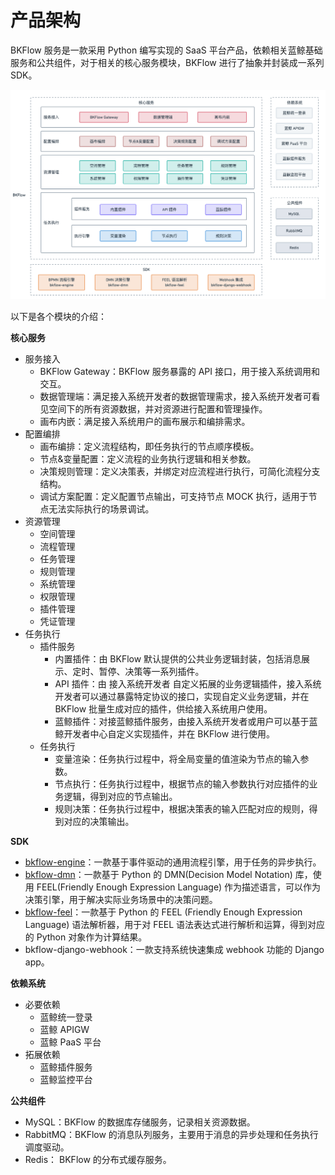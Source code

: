 # 产品架构

BKFlow 服务是一款采用 Python 编写实现的 SaaS 平台产品，依赖相关蓝鲸基础服务和公共组件，对于相关的核心服务模块，BKFlow 进行了抽象并封装成一系列 SDK。

![产品架构示意图](../pics/bkflow_arc.png)

以下是各个模块的介绍：

**核心服务**

- 服务接入
  - BKFlow Gateway：BKFlow 服务暴露的 API 接口，用于接入系统调用和交互。
  - 数据管理端：满足接入系统开发者的数据管理需求，接入系统开发者可看见空间下的所有资源数据，并对资源进行配置和管理操作。
  - 画布内嵌：满足接入系统用户的画布展示和编排需求。
- 配置编排
  - 画布编排：定义流程结构，即任务执行的节点顺序模板。
  - 节点&变量配置：定义流程的业务执行逻辑和相关参数。
  - 决策规则管理：定义决策表，并绑定对应流程进行执行，可简化流程分支结构。
  - 调试方案配置：定义配置节点输出，可支持节点 MOCK 执行，适用于节点无法实际执行的场景调试。
- 资源管理
  - 空间管理
  - 流程管理
  - 任务管理
  - 规则管理
  - 系统管理
  - 权限管理
  - 插件管理
  - 凭证管理
- 任务执行
  - 插件服务
    - 内置插件：由 BKFlow 默认提供的公共业务逻辑封装，包括消息展示、定时、暂停、决策等一系列插件。
    - API 插件：由 接入系统开发者 自定义拓展的业务逻辑插件，接入系统开发者可以通过暴露特定协议的接口，实现自定义业务逻辑，并在 BKFlow 批量生成对应的插件，供给接入系统用户使用。
    - 蓝鲸插件：对接蓝鲸插件服务，由接入系统开发者或用户可以基于蓝鲸开发者中心自定义实现插件，并在 BKFlow 进行使用。
  - 任务执行
    - 变量渲染：任务执行过程中，将全局变量的值渲染为节点的输入参数。
    - 节点执行：任务执行过程中，根据节点的输入参数执行对应插件的业务逻辑，得到对应的节点输出。
    - 规则决策：任务执行过程中，根据决策表的输入匹配对应的规则，得到对应的决策输出。

**SDK**
- [bkflow-engine](https://github.com/TencentBlueKing/bamboo-engine)：一款基于事件驱动的通用流程引擎，用于任务的异步执行。
- [bkflow-dmn](https://github.com/TencentBlueKing/bkflow-dmn)：一款基于 Python 的 DMN(Decision Model Notation) 库，使用 FEEL(Friendly Enough Expression Language) 作为描述语言，可以作为决策引擎，用于解决实际业务场景中的决策问题。
- [bkflow-feel](https://github.com/TencentBlueKing/bkflow-feel)：一款基于 Python 的 FEEL (Friendly Enough Expression Language) 语法解析器，用于对 FEEL 语法表达式进行解析和运算，得到对应的 Python 对象作为计算结果。
- bkflow-django-webhook：一款支持系统快速集成 webhook 功能的 Django app。

**依赖系统**
- 必要依赖
  - 蓝鲸统一登录
  - 蓝鲸 APIGW
  - 蓝鲸 PaaS 平台
- 拓展依赖
  - 蓝鲸插件服务
  - 蓝鲸监控平台

**公共组件**
- MySQL：BKFlow 的数据库存储服务，记录相关资源数据。
- RabbitMQ：BKFlow 的消息队列服务，主要用于消息的异步处理和任务执行调度驱动。
- Redis： BKFlow 的分布式缓存服务。
